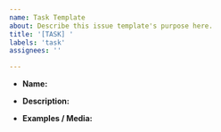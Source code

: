 ```yaml
---
name: Task Template
about: Describe this issue template's purpose here.
title: '[TASK] '
labels: 'task'
assignees: ''

---
```



* **Name:**

* **Description:**

* **Examples / Media:**

<!-- Template Made By Jack Bowley (HeyJack) © 2020 -->

